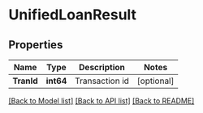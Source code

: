 # UnifiedLoanResult

## Properties

Name | Type | Description | Notes
------------ | ------------- | ------------- | -------------
**TranId** | **int64** | Transaction id | [optional] 

[[Back to Model list]](../README.md#documentation-for-models) [[Back to API list]](../README.md#documentation-for-api-endpoints) [[Back to README]](../README.md)


